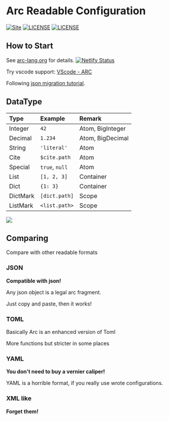 Arc Readable Configuration
==========================
[![Site](https://img.shields.io/badge/ARC-v0.4-%23FF4D5B.svg?style=flat-square)](https://github.com/toml-lang/toml)
[![LICENSE](https://img.shields.io/badge/license-Anti%20996-blue.svg?style=flat-square)](https://github.com/996icu/996.ICU/blob/master/LICENSE)
[![LICENSE](https://img.shields.io/badge/license-MPL%202.0-blue.svg?style=flat-square)](https://github.com/GalAster/vscode-toml/blob/master/License.md)

## How to Start 

See [arc-lang.org](https://arc-lang.netlify.app/) for details. [![Netlify Status](https://api.netlify.com/api/v1/badges/fbb30971-c014-4c7e-b268-40540b200a3c/deploy-status)](https://app.netlify.com/sites/arc-lang/deploys) 

Try vscode support: [VScode - ARC](https://github.com/GalAster/vscode-arc/tree/master)

Following [json migration tutorial](https://github.com/Moe-Net/Arc-Language/blob/master/i18n/en/From%20JSON.md).

## DataType

| Type     | Example             | Remark           |
| :------- | :------------------ | :--------------- |
| Integer  | `42`                | Atom, BigInteger |
| Decimal  | `1.234`             | Atom, BigDecimal |
| String   | `'literal'`         | Atom             |
| Cite     | `$cite.path`        | Atom             |
| Special  | `true`, `null`      | Atom             |
| List     | `[1, 2, 3]`         | Container        |
| Dict     | `{1: 3}`            | Container        |
| DictMark | `[dict.path]`       | Scope            |
| ListMark | `<list.path>`       | Scope            |

![](./test/showtime.png)

## Comparing
Compare with other readable formats

### JSON

**Compatible with json!**

Any json object is a legal arc fragment.

Just copy and paste, then it works!

### TOML

Basically Arc is an enhanced version of Toml

More functions but stricter in some places

### YAML

**You don't need to buy a vernier caliper!**

YAML is a horrible format, if you really use wrote configurations.

### XML like

**Forget them!**

